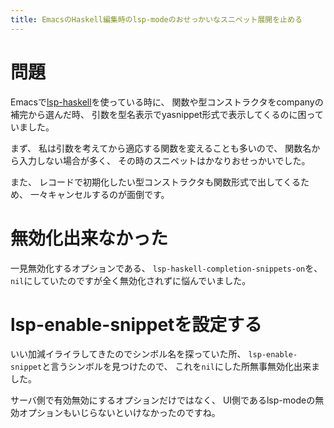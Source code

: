 ```yaml
---
title: EmacsのHaskell編集時のlsp-modeのおせっかいなスニペット展開を止める
---
```


# 問題

Emacsで[lsp-haskell](https://github.com/emacs-lsp/lsp-haskell)を使っている時に、
関数や型コンストラクタをcompanyの補完から選んだ時、
引数を型名表示でyasnippet形式で表示してくるのに困っていました。

まず、
私は引数を考えてから適応する関数を変えることも多いので、
関数名から入力しない場合が多く、
その時のスニペットはかなりおせっかいでした。

また、
レコードで初期化したい型コンストラクタも関数形式で出してくるため、
一々キャンセルするのが面倒です。

# 無効化出来なかった

一見無効化するオプションである、
`lsp-haskell-completion-snippets-on`を、
`nil`にしていたのですが全く無効化されずに悩んでいました。

# lsp-enable-snippetを設定する

いい加減イライラしてきたのでシンボル名を探っていた所、
`lsp-enable-snippet`と言うシンボルを見つけたので、
これを`nil`にした所無事無効化出来ました。

サーバ側で有効無効にするオプションだけではなく、
UI側であるlsp-modeの無効オプションもいじらないといけなかったのですね。
